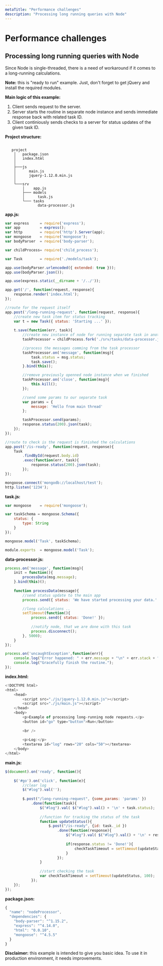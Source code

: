 ```yaml
---
metaTitle: "Performance challenges"
description: "Processing long running queries with Node"
---
```


# Performance challenges



## Processing long running queries with Node


Since Node is single-threaded, there is a need of workaround if it comes to a long-running calculations.

**Note:** this is "ready to run" example. Just, don't forget to get jQuery and install the required modules.

**Main logic of this example:**

1. Client sends request to the server.
1. Server starts the routine in separate node instance and sends immediate response back with related task ID.
1. Client continiously sends checks to a server for status updates of the given task ID.

**Project structure:**

```

   project
    │   package.json
    │   index.html    
    │
    ├───js
    │      main.js
    │      jquery-1.12.0.min.js
    │   
    └───srv
        │    app.js
        ├─── models
        │      task.js
        └─── tasks
               data-processor.js

```

**app.js:**

```js
var express     = require('express');
var app         = express();
var http        = require('http').Server(app);
var mongoose    = require('mongoose');
var bodyParser  = require('body-parser');

var childProcess= require('child_process');

var Task        = require('./models/task');

app.use(bodyParser.urlencoded({ extended: true }));
app.use(bodyParser.json());

app.use(express.static(__dirname + '/../'));

app.get('/', function(request, response){
    response.render('index.html');
});

//route for the request itself
app.post('/long-running-request', function(request, response){
    //create new task item for status tracking
    var t = new Task({ status: 'Starting ...' });
    
    t.save(function(err, task){
        //create new instance of node for running separate task in another thread
        taskProcessor = childProcess.fork('./srv/tasks/data-processor.js');

        //process the messages comming from the task processor
        taskProcessor.on('message', function(msg){
            task.status = msg.status;
            task.save();
        }.bind(this));

        //remove previously openned node instance when we finished
        taskProcessor.on('close', function(msg){
            this.kill();
        });

        //send some params to our separate task
        var params = {
            message: 'Hello from main thread'
        };

        taskProcessor.send(params);
        response.status(200).json(task);
    });
});

//route to check is the request is finished the calculations
app.post('/is-ready', function(request, response){
    Task
        .findById(request.body.id)
        .exec(function(err, task){
            response.status(200).json(task);
        });
});

mongoose.connect('mongodb://localhost/test');
http.listen('1234');

```

**task.js:**

```js
var mongoose    = require('mongoose');

var taskSchema = mongoose.Schema({
    status: {
        type: String
    }
});

mongoose.model('Task', taskSchema);

module.exports  = mongoose.model('Task');

```

**data-processor.js:**

```js
process.on('message', function(msg){
    init = function(){
        processData(msg.message);
    }.bind(this)();
    
    function processData(message){
        //send status update to the main app
        process.send({ status: 'We have started processing your data.' });

        //long calculations ..
        setTimeout(function(){
            process.send({ status: 'Done!' });
            
            //notify node, that we are done with this task
            process.disconnect();
        }, 5000);
    }
});

process.on('uncaughtException',function(err){
    console.log("Error happened: " + err.message + "\n" + err.stack + ".\n");
    console.log("Gracefully finish the routine.");
});

```

**index.html:**

```js
<!DOCTYPE html>
<html>
    <head>
        <script src="./js/jquery-1.12.0.min.js"></script>
        <script src="./js/main.js"></script>
    </head>
    <body>
        <p>Example of processing long-running node requests.</p>
        <button id="go" type="button">Run</button>
        
        <br />
        
        <p>Log:</p>
        <textarea id="log" rows="20" cols="50"></textarea>    
    </body>
</html>

```

**main.js:**

```js
$(document).on('ready', function(){
    
    $('#go').on('click', function(e){
        //clear log
        $("#log").val('');
        
        $.post("/long-running-request", {some_params: 'params' })
            .done(function(task){
                $("#log").val( $("#log").val() + '\n' + task.status);
                
                //function for tracking the status of the task
                function updateStatus(){
                    $.post("/is-ready", {id: task._id })
                        .done(function(response){
                            $("#log").val( $("#log").val() + '\n' + response.status);
                            
                            if(response.status != 'Done!'){
                                checkTaskTimeout = setTimeout(updateStatus, 500);
                            }
                        });
                }
                
                //start checking the task
                var checkTaskTimeout = setTimeout(updateStatus, 100);
            });
    });
});

```

**package.json:**

```js
{
  "name": "nodeProcessor",
  "dependencies": {
    "body-parser": "^1.15.2",
    "express": "^4.14.0",
    "html": "0.0.10",
    "mongoose": "^4.5.5"
  }
}

```

**Disclaimer:** this example is intended to give you basic idea. To use it in production environment, it needs improvements.

